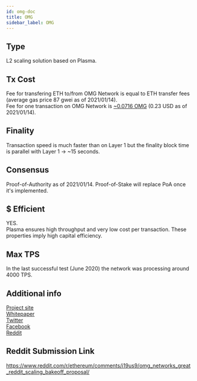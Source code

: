 ```yaml
---
id: omg-doc
title: OMG
sidebar_label: OMG
---
```


## Type

L2 scaling solution based on Plasma.

## Tx Cost

Fee for transfering ETH to/from OMG Network is equal to ETH transfer fees (average gas price 87 gwei as of 2021/01/14).  
Fee for one transaction on OMG Network is [~0.0716 OMG](https://blockexplorer.mainnet.v1.omg.network/fees) (0.23 USD as of 2021/01/14).

## Finality

Transaction speed is much faster than on Layer 1 but the finality block time is parallel with Layer 1 -> ~15 seconds.

## Consensus

Proof-of-Authority as of 2021/01/14. Proof-of-Stake will replace PoA once it's implemented.

## $ Efficient

YES.  
Plasma ensures high throughput and very low cost per transaction. These properties imply high capital efficiency.

## Max TPS

In the last successful test (June 2020) the network was processing around 4000 TPS.

## Additional info

[Project site](https://omg.network/)  
[Whitepaper](https://cdn.omise.co/omg/whitepaper.pdf)  
[Twitter](https://twitter.com/omgnetworkhq)  
[Facebook](https://www.facebook.com/omgnetworkhq)  
[Reddit](https://www.reddit.com/r/OMGnetwork/)

## Reddit Submission Link

https://www.reddit.com/r/ethereum/comments/i19us9/omg_networks_great_reddit_scaling_bakeoff_proposal/
